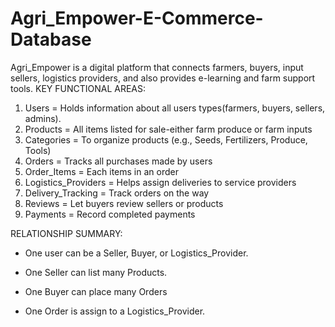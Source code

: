 # Agri_Empower-E-Commerce-Database
Agri_Empower is a digital platform that connects farmers, buyers, input sellers, logistics providers, and also provides e-learning and farm support tools. 
KEY FUNCTIONAL AREAS:
1. Users = Holds information about all users types(farmers, buyers, sellers, admins).
2. Products = All items listed for sale-either farm produce or farm inputs
3. Categories = To organize products (e.g., Seeds, Fertilizers, Produce, Tools)
4. Orders = Tracks all purchases made by users
5. Order_Items = Each items in an order
6. Logistics_Providers = Helps assign deliveries to service providers
7. Delivery_Tracking = Track orders on the way
8. Reviews = Let buyers review sellers or products
9. Payments = Record completed payments

RELATIONSHIP SUMMARY:
* One user can be a Seller, Buyer, or Logistics_Provider.

* One Seller can list many Products.

* One Buyer can place many Orders

* One Order is assign to a Logistics_Provider.
